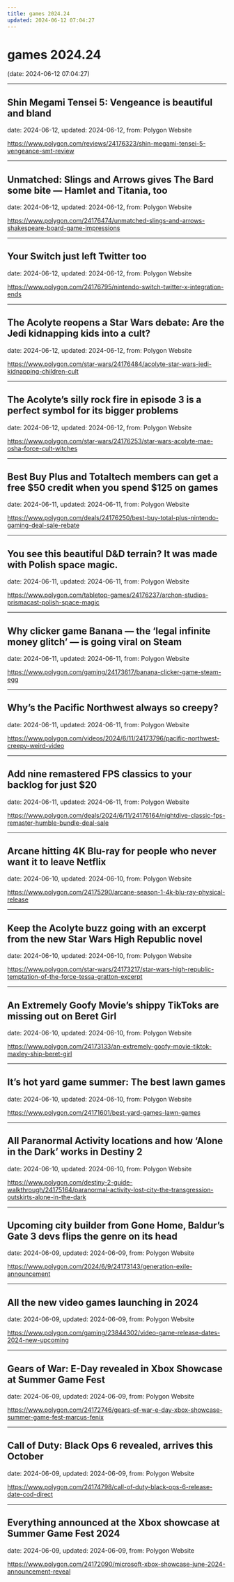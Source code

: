 ```yaml
---
title: games 2024.24
updated: 2024-06-12 07:04:27
---
```


# games 2024.24

(date: 2024-06-12 07:04:27)

---

## Shin Megami Tensei 5: Vengeance is beautiful and bland

date: 2024-06-12, updated: 2024-06-12, from: Polygon Website

 

<https://www.polygon.com/reviews/24176323/shin-megami-tensei-5-vengeance-smt-review>

---

## Unmatched: Slings and Arrows gives The Bard some bite — Hamlet and Titania, too

date: 2024-06-12, updated: 2024-06-12, from: Polygon Website

 

<https://www.polygon.com/24176474/unmatched-slings-and-arrows-shakespeare-board-game-impressions>

---

## Your Switch just left Twitter too

date: 2024-06-12, updated: 2024-06-12, from: Polygon Website

 

<https://www.polygon.com/24176795/nintendo-switch-twitter-x-integration-ends>

---

## The Acolyte reopens a Star Wars debate: Are the Jedi kidnapping kids into a cult?

date: 2024-06-12, updated: 2024-06-12, from: Polygon Website

 

<https://www.polygon.com/star-wars/24176484/acolyte-star-wars-jedi-kidnapping-children-cult>

---

## The Acolyte’s silly rock fire in episode 3 is a perfect symbol for its bigger problems

date: 2024-06-12, updated: 2024-06-12, from: Polygon Website

 

<https://www.polygon.com/star-wars/24176253/star-wars-acolyte-mae-osha-force-cult-witches>

---

## Best Buy Plus and Totaltech members can get a free $50 credit when you spend $125 on games

date: 2024-06-11, updated: 2024-06-11, from: Polygon Website

 

<https://www.polygon.com/deals/24176250/best-buy-total-plus-nintendo-gaming-deal-sale-rebate>

---

## You see this beautiful D&D terrain? It was made with Polish space magic.

date: 2024-06-11, updated: 2024-06-11, from: Polygon Website

 

<https://www.polygon.com/tabletop-games/24176237/archon-studios-prismacast-polish-space-magic>

---

## Why clicker game Banana — the ‘legal infinite money glitch’ — is going viral on Steam

date: 2024-06-11, updated: 2024-06-11, from: Polygon Website

 

<https://www.polygon.com/gaming/24173617/banana-clicker-game-steam-egg>

---

## Why’s the Pacific Northwest always so creepy?

date: 2024-06-11, updated: 2024-06-11, from: Polygon Website

 

<https://www.polygon.com/videos/2024/6/11/24173796/pacific-northwest-creepy-weird-video>

---

## Add nine remastered FPS classics to your backlog for just $20

date: 2024-06-11, updated: 2024-06-11, from: Polygon Website

 

<https://www.polygon.com/deals/2024/6/11/24176164/nightdive-classic-fps-remaster-humble-bundle-deal-sale>

---

## Arcane hitting 4K Blu-ray for people who never want it to leave Netflix

date: 2024-06-10, updated: 2024-06-10, from: Polygon Website

 

<https://www.polygon.com/24175290/arcane-season-1-4k-blu-ray-physical-release>

---

## Keep the Acolyte buzz going with an excerpt from the new Star Wars High Republic novel

date: 2024-06-10, updated: 2024-06-10, from: Polygon Website

 

<https://www.polygon.com/star-wars/24173217/star-wars-high-republic-temptation-of-the-force-tessa-gratton-excerpt>

---

## An Extremely Goofy Movie’s shippy TikToks are missing out on Beret Girl

date: 2024-06-10, updated: 2024-06-10, from: Polygon Website

 

<https://www.polygon.com/24173133/an-extremely-goofy-movie-tiktok-maxley-ship-beret-girl>

---

## It’s hot yard game summer: The best lawn games

date: 2024-06-10, updated: 2024-06-10, from: Polygon Website

 

<https://www.polygon.com/24171601/best-yard-games-lawn-games>

---

## All Paranormal Activity locations and how ‘Alone in the Dark’ works in Destiny 2

date: 2024-06-10, updated: 2024-06-10, from: Polygon Website

 

<https://www.polygon.com/destiny-2-guide-walkthrough/24175164/paranormal-activity-lost-city-the-transgression-outskirts-alone-in-the-dark>

---

## Upcoming city builder from Gone Home, Baldur’s Gate 3 devs flips the genre on its head

date: 2024-06-09, updated: 2024-06-09, from: Polygon Website

 

<https://www.polygon.com/2024/6/9/24173143/generation-exile-announcement>

---

## All the new video games launching in 2024

date: 2024-06-09, updated: 2024-06-09, from: Polygon Website

 

<https://www.polygon.com/gaming/23844302/video-game-release-dates-2024-new-upcoming>

---

## Gears of War: E-Day revealed in Xbox Showcase at Summer Game Fest

date: 2024-06-09, updated: 2024-06-09, from: Polygon Website

 

<https://www.polygon.com/24172746/gears-of-war-e-day-xbox-showcase-summer-game-fest-marcus-fenix>

---

## Call of Duty: Black Ops 6 revealed, arrives this October

date: 2024-06-09, updated: 2024-06-09, from: Polygon Website

 

<https://www.polygon.com/24174798/call-of-duty-black-ops-6-release-date-cod-direct>

---

## Everything announced at the Xbox showcase at Summer Game Fest 2024

date: 2024-06-09, updated: 2024-06-09, from: Polygon Website

 

<https://www.polygon.com/24172090/microsoft-xbox-showcase-june-2024-announcement-reveal>

